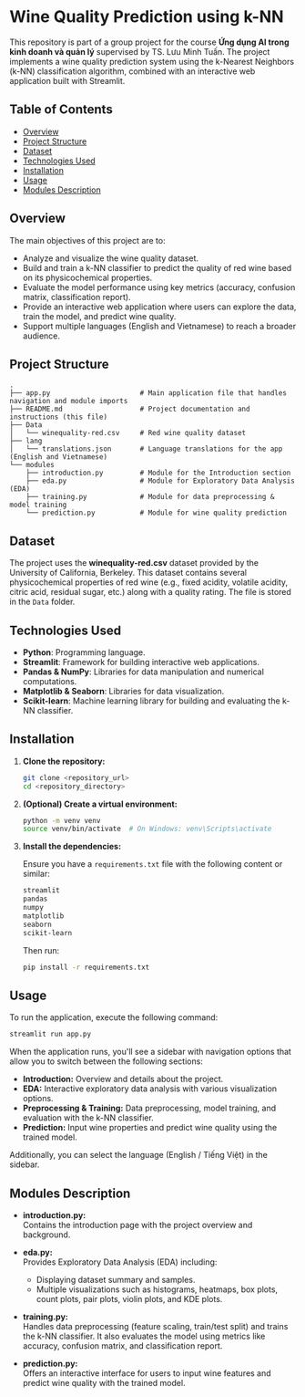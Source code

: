 # Wine Quality Prediction using k-NN

This repository is part of a group project for the course **Ứng dụng AI trong kinh doanh và quản lý** supervised by TS. Lưu Minh Tuấn. The project implements a wine quality prediction system using the k-Nearest Neighbors (k-NN) classification algorithm, combined with an interactive web application built with Streamlit.

## Table of Contents
- [Overview](#overview)
- [Project Structure](#project-structure)
- [Dataset](#dataset)
- [Technologies Used](#technologies-used)
- [Installation](#installation)
- [Usage](#usage)
- [Modules Description](#modules-description)

## Overview

The main objectives of this project are to:
- Analyze and visualize the wine quality dataset.
- Build and train a k-NN classifier to predict the quality of red wine based on its physicochemical properties.
- Evaluate the model performance using key metrics (accuracy, confusion matrix, classification report).
- Provide an interactive web application where users can explore the data, train the model, and predict wine quality.
- Support multiple languages (English and Vietnamese) to reach a broader audience.

## Project Structure

```
.
├── app.py                      # Main application file that handles navigation and module imports
├── README.md                   # Project documentation and instructions (this file)
├── Data
│   └── winequality-red.csv     # Red wine quality dataset
├── lang
│   └── translations.json       # Language translations for the app (English and Vietnamese)
└── modules
    ├── introduction.py         # Module for the Introduction section
    ├── eda.py                  # Module for Exploratory Data Analysis (EDA)
    ├── training.py             # Module for data preprocessing & model training
    └── prediction.py           # Module for wine quality prediction
```

## Dataset

The project uses the **winequality-red.csv** dataset provided by the University of California, Berkeley. This dataset contains several physicochemical properties of red wine (e.g., fixed acidity, volatile acidity, citric acid, residual sugar, etc.) along with a quality rating. The file is stored in the `Data` folder.

## Technologies Used

- **Python**: Programming language.
- **Streamlit**: Framework for building interactive web applications.
- **Pandas & NumPy**: Libraries for data manipulation and numerical computations.
- **Matplotlib & Seaborn**: Libraries for data visualization.
- **Scikit-learn**: Machine learning library for building and evaluating the k-NN classifier.

## Installation

1. **Clone the repository:**

   ```bash
   git clone <repository_url>
   cd <repository_directory>
   ```

2. **(Optional) Create a virtual environment:**

   ```bash
   python -m venv venv
   source venv/bin/activate  # On Windows: venv\Scripts\activate
   ```

3. **Install the dependencies:**

   Ensure you have a `requirements.txt` file with the following content or similar:

   ```txt
   streamlit
   pandas
   numpy
   matplotlib
   seaborn
   scikit-learn
   ```

   Then run:

   ```bash
   pip install -r requirements.txt
   ```

## Usage

To run the application, execute the following command:

```bash
streamlit run app.py
```

When the application runs, you'll see a sidebar with navigation options that allow you to switch between the following sections:
- **Introduction:** Overview and details about the project.
- **EDA:** Interactive exploratory data analysis with various visualization options.
- **Preprocessing & Training:** Data preprocessing, model training, and evaluation with the k-NN classifier.
- **Prediction:** Input wine properties and predict wine quality using the trained model.

Additionally, you can select the language (English / Tiếng Việt) in the sidebar.

## Modules Description

- **introduction.py:**  
  Contains the introduction page with the project overview and background.

- **eda.py:**  
  Provides Exploratory Data Analysis (EDA) including:
  - Displaying dataset summary and samples.
  - Multiple visualizations such as histograms, heatmaps, box plots, count plots, pair plots, violin plots, and KDE plots.

- **training.py:**  
  Handles data preprocessing (feature scaling, train/test split) and trains the k-NN classifier. It also evaluates the model using metrics like accuracy, confusion matrix, and classification report.

- **prediction.py:**  
  Offers an interactive interface for users to input wine features and predict wine quality with the trained model.
